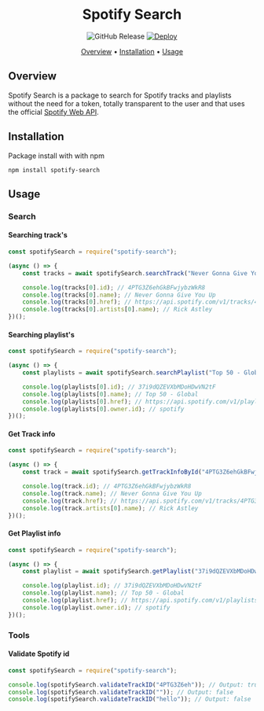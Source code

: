 <div align="center">

# Spotify Search

<img src="https://img.shields.io/github/v/release/GFrancV/spotify-search?style=for-the-badge" alt="GitHub Release">
<a href="https://github.com/GFrancV/spotify-search/actions/workflows/deployment.ym">
	<img src="https://img.shields.io/github/actions/workflow/status/GFrancV/spotify-search/deployment.yml?style=for-the-badge&label=Deploy" alt="Deploy">
</a>

</div>

<p align="center">
  <a href="#overview">Overview</a>
  •
  <a href="#installation">Installation</a>
  •
  <a href="#usage">Usage</a>
</p>

## Overview

Spotify Search is a package to search for Spotify tracks and playlists without the need for a token, totally transparent to the user and that uses the official [Spotify Web API](https://developer.spotify.com/documentation/web-api).

## Installation

Package install with with npm

```
npm install spotify-search
```

## Usage

### Search

#### Searching track's

```js
const spotifySearch = require("spotify-search");

(async () => {
	const tracks = await spotifySearch.searchTrack("Never Gonna Give You Up");

	console.log(tracks[0].id); // 4PTG3Z6ehGkBFwjybzWkR8
	console.log(tracks[0].name); // Never Gonna Give You Up
	console.log(tracks[0].href); // https://api.spotify.com/v1/tracks/4PTG3Z6ehGkBFwjybzWkR8
	console.log(tracks[0].artists[0].name); // Rick Astley
})();
```

#### Searching playlist's

```js
const spotifySearch = require("spotify-search");

(async () => {
	const playlists = await spotifySearch.searchPlaylist("Top 50 - Global");

	console.log(playlists[0].id); // 37i9dQZEVXbMDoHDwVN2tF
	console.log(playlists[0].name); // Top 50 - Global
	console.log(playlists[0].href); // https://api.spotify.com/v1/playlists/37i9dQZEVXbMDoHDwVN2tF
	console.log(playlists[0].owner.id); // spotify
})();
```

#### Get Track info

```js
const spotifySearch = require("spotify-search");

(async () => {
	const track = await spotifySearch.getTrackInfoById("4PTG3Z6ehGkBFwjybzWkR8");

	console.log(track.id); // 4PTG3Z6ehGkBFwjybzWkR8
	console.log(track.name); // Never Gonna Give You Up
	console.log(track.href); // https://api.spotify.com/v1/tracks/4PTG3Z6ehGkBFwjybzWkR8
	console.log(track.artists[0].name); // Rick Astley
})();
```

#### Get Playlist info

```js
const spotifySearch = require("spotify-search");

(async () => {
	const playlist = await spotifySearch.getPlaylist("37i9dQZEVXbMDoHDwVN2tF");

	console.log(playlist.id); // 37i9dQZEVXbMDoHDwVN2tF
	console.log(playlist.name); // Top 50 - Global
	console.log(playlist.href); // https://api.spotify.com/v1/playlists/37i9dQZEVXbMDoHDwVN2tF
	console.log(playlist.owner.id); // spotify
})();
```

### Tools

#### Validate Spotify id

```js
const spotifySearch = require("spotify-search");

console.log(spotifySearch.validateTrackID("4PTG3Z6eh")); // Output: true
console.log(spotifySearch.validateTrackID("")); // Output: false
console.log(spotifySearch.validateTrackID("hello")); // Output: false
```
